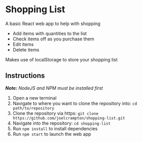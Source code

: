 # Shopping List
A basic React web app to help with shopping
- Add items with quantities to the list
- Check items off as you purchase them
- Edit items
- Delete items

Makes use of localStorage to store your shopping list

## Instructions
*__Note:__ NodeJS and NPM must be installed first*
1. Open a new terminal
2. Navigate to where you want to clone the repository into: ```cd path/to/repository```
3. Clone the repository via https: ```git clone https://github.com/joelcrampton/shopping-list.git```
4. Navigate into the repository: ```cd shopping-list```
5. Run ```npm install``` to install dependencies
6. Run ```npm start``` to launch the web app
